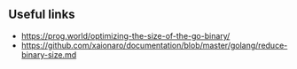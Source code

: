 ## Useful links

- https://prog.world/optimizing-the-size-of-the-go-binary/
- https://github.com/xaionaro/documentation/blob/master/golang/reduce-binary-size.md
